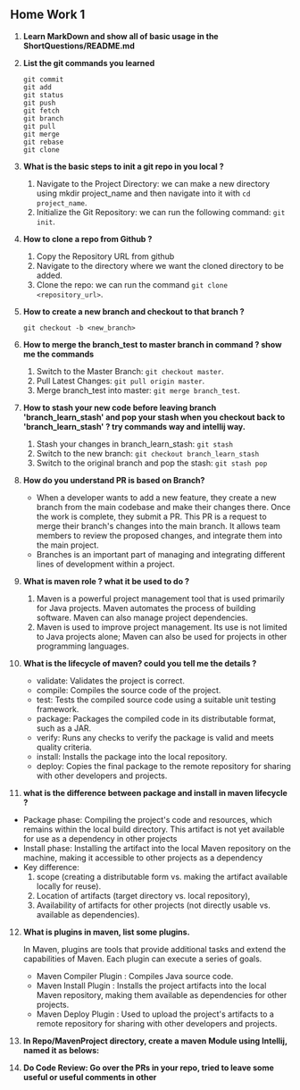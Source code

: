 ## Home Work 1

1. **Learn MarkDown and show all of basic usage in the ShortQuestions/README.md**
2. **List the git commands you learned**
    ```
    git commit
    git add
    git status
    git push
    git fetch
    git branch
    git pull
    git merge
    git rebase
    git clone
    ```
3. **What is the basic steps to init a git repo in you local ?**
    1. Navigate to the Project Directory: we can make a new directory using mkdir project_name and then navigate into it with `cd project_name`.
    2. Initialize the Git Repository: we can run the following command: `git init`.
4. **How to clone a repo from Github ?**
   1. Copy the Repository URL from github
   2. Navigate to the directory where we want the cloned directory to be added.
   3. Clone the repo: we can run the command `git clone <repository_url>`.
5. **How to create a new branch and checkout to that branch ?**
   ```
   git checkout -b <new_branch> 
   ```
6. **How to merge the branch_test to master branch in command ? show me the commands**
   1. Switch to the Master Branch: `git checkout master`.
   2. Pull Latest Changes: `git pull origin master`.
   3. Merge branch_test into master: `git merge branch_test`.
7. **How to stash your new code before leaving branch 'branch_learn_stash' and pop your stash when you checkout back to 'branch_learn_stash' ? try commands way and intellij way.**
   1. Stash your changes in branch_learn_stash: `git stash`
   2. Switch to the new branch: `git checkout branch_learn_stash`
   3. Switch to the original branch and pop the stash: `git stash pop`
8. **How do you understand PR is based on Branch?**
   - When a developer wants to add a new feature, they create a new branch from the main codebase and make their changes there. Once the work is complete, they submit a PR. This PR is a request to merge their branch's changes into the main branch. It allows team members to review the proposed changes, and integrate them into the main project.
   - Branches is an important part of managing and integrating different lines of development within a project. 
9.  **What is maven role ? what it be used to do ?**
    1. Maven is a powerful project management tool that is used primarily for Java projects. Maven automates the process of building software. Maven can also manage project dependencies.
    2. Maven is used to improve project management. Its use is not limited to Java projects alone; Maven can also be used for projects in other programming languages.
10. **What is the lifecycle of maven? could you tell me the details ?**
    - validate: Validates the project is correct.
    - compile: Compiles the source code of the project.
    - test: Tests the compiled source code using a suitable unit testing framework.
    - package: Packages the compiled code in its distributable format, such as a JAR.
    - verify: Runs any checks to verify the package is valid and meets quality criteria.
    - install: Installs the package into the local repository.
    - deploy: Copies the final package to the remote repository for sharing with other developers and projects.

11. **what is the difference between package and install in maven lifecycle ?**
  - Package phase: Compiling the project's code and resources, which remains within the local build directory. This artifact is not yet available for use as a dependency in other projects
  - Install phase: Installing the artifact into the local Maven repository on the machine, making it accessible to other projects as a dependency
  - Key difference: 
    1. scope (creating a distributable form vs. making the artifact available locally for reuse). 
    2. Location of artifacts (target directory vs. local repository), 
    3. Availability of artifacts for other projects (not directly usable vs. available as dependencies).
12. **What is plugins in maven, list some plugins.**
    
    In Maven, plugins are tools that provide additional tasks and extend the capabilities of Maven. Each plugin can execute a series of goals.
    - Maven Compiler Plugin : Compiles Java source code. 
    - Maven Install Plugin : Installs the project artifacts into the local Maven repository, making them available as dependencies for other projects. 
    - Maven Deploy Plugin : Used to upload the project's artifacts to a remote repository for sharing with other developers and projects. 
13. **In Repo/MavenProject directory, create a maven Module using Intellij, named it as belows:**
    
14. **Do Code Review: Go over the PRs in your repo, tried to leave some useful or useful comments in other**
